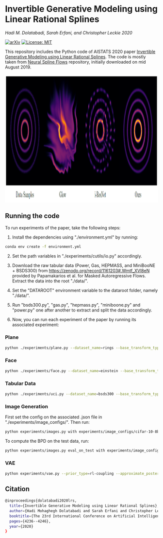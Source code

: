 # Invertible Generative Modeling using Linear Rational Splines

*Hadi M. Dolatabadi, Sarah Erfani, and Christopher Leckie 2020*

[![arXiv](http://img.shields.io/badge/arXiv-2001.05168-B31B1B.svg)](https://arxiv.org/abs/2001.05168)
[![License: MIT](https://img.shields.io/badge/License-MIT-yellow.svg)](https://opensource.org/licenses/MIT)

This repository includes the Python code of AISTATS 2020 paper [Invertible Generative Modeling using Linear Rational Splines](https://arxiv.org/abs/2001.05168). The code is mostly taken from [Neural Spline Flows](https://github.com/bayesiains/nsf) repository, initially downloaded on mid August 2019.

<p align="center">
  <img width="1449" height="423" src="./data/LRS_Flows.png">
</p>

## Running the code

To run experiments of the paper, take the following steps:

1. Install the dependencies using "./environment.yml" by running:
```bash
conda env create -f environment.yml
```

2. Set the path variables in "./experiments/cutils/io.py" accordingly.

3. Download the raw tabular data (Power, Gas, HEPMASS, and MiniBooNE + BSDS300) from https://zenodo.org/record/1161203#.Wmtf_XVl8eN provided by Papamakarios et al. for Masked Autoregressive Flows. Extract the data into the root "./data/".

4. Set the "DATAROOT" environment variable to the dataroot folder, namely "./data/".

5. Run "bsds300.py", "gas.py", "hepmass.py", "miniboone.py" and "power.py" one after another to extract and split the data accordingly.

6. Now, you can run each experiment of the paper by running its associated experiment:

### Plane
```bash
python ./experiments/plane.py --dataset_name=rings --base_transform_type=rl-coupling
```

### Face
```bash
python ./experiments/face.py --dataset_name=einstein --base_transform_type=rl
```

### Tabular Data
```bash
python ./experiments/uci.py --dataset_name=bsds300 --base_transform_type=rl-coupling --tail_bound=3 --num_bins=8
```

### Image Generation
First set the config on the associated .json file in "./experiments/image_configs/". Then run:
```bash
python experiments/images.py with experiments/image_configs/cifar-10-8bit-RL.json
```

To compute the BPD on the test data, run:
```bash
python experiments/images.py eval_on_test with experiments/image_configs/cifar-10-8bit-RL.json flow_checkpoint='<saved_checkpoint>'
```

### VAE
```bash
python experiments/vae.py --prior_type=rl-coupling --approximate_posterior_type=rl-coupling
```

## Citation
```bash
@inproceedings{dolatabadi2020lrs,
  title={Invertible Generative Modeling using Linear Rational Splines},
  author={Hadi Mohaghegh Dolatabadi and Sarah Erfani and Christopher Leckie},
  booktitle={The 23rd International Conference on Artificial Intelligence and Statistics (AISTATS)},
  pages={4236--4246},
  year={2020}
}
```
